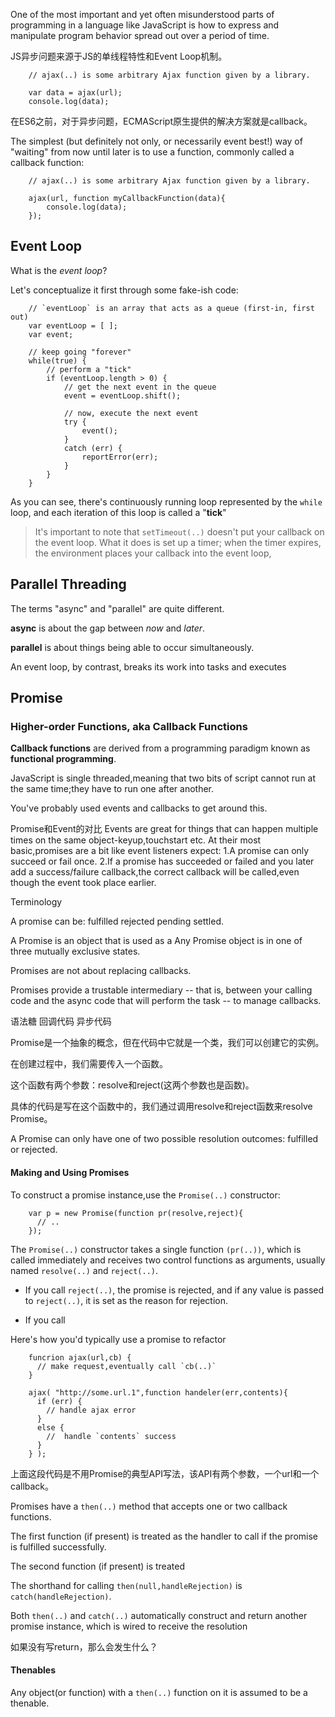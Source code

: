 One of the most important and yet often misunderstood parts of programming in a language like JavaScript is how to express and manipulate program behavior spread out over a period of time.

JS异步问题来源于JS的单线程特性和Event Loop机制。
    
        // ajax(..) is some arbitrary Ajax function given by a library.
        
        var data = ajax(url);
        console.log(data);
        
在ES6之前，对于异步问题，ECMAScript原生提供的解决方案就是callback。
    
The simplest (but definitely not only, or necessarily event best!) way of "waiting" from now until later is to use a function, commonly called a callback function:
    
        // ajax(..) is some arbitrary Ajax function given by a library.
        
        ajax(url, function myCallbackFunction(data){
            console.log(data);
        });

## Event Loop

What is the *event loop*?

Let's conceptualize it first through some fake-ish code:

        // `eventLoop` is an array that acts as a queue (first-in, first out)
        var eventLoop = [ ];
        var event;
        
        // keep going "forever"
        while(true) {
            // perform a "tick"
            if (eventLoop.length > 0) {
                // get the next event in the queue
                event = eventLoop.shift();
        
                // now, execute the next event
                try {
                    event();
                }
                catch (err) {
                    reportError(err);
                }
            }
        }
        
As you can see, there's continuously running loop represented by the `while` loop, and each iteration of this loop is called a "**tick**"

> It's important to note that `setTimeout(..)` doesn't put your callback on the event loop. What it does is set up a timer; when the timer expires, the environment places your callback into the event loop,

## Parallel Threading

The terms "async" and "parallel" are quite different.

**async** is about the gap between *now* and *later*.

**parallel** is about things being able to occur simultaneously.

An event loop, by contrast, breaks its work into tasks and executes

## Promise

### Higher-order Functions, aka Callback Functions

**Callback functions** are derived from a programming  paradigm known as **functional programming**.



JavaScript is single threaded,meaning that two bits of script cannot run at the same time;they have to run one after another.

You've probably used events and callbacks to get around this.

Promise和Event的对比
Events are great for things that can happen multiple times on the same object-keyup,touchstart etc.
At their most basic,promises are a bit like event listeners expect:
1.A promise can only succeed or fail once.
2.If a promise has succeeded or failed and you later add a success/failure callback,the correct callback will be called,even though the event took place earlier.

Terminology

A promise can be: fulfilled rejected pending settled.

A Promise is an object that is used as a 
Any Promise object is in one of three mutually exclusive states.


Promises are not about replacing callbacks.

Promises provide a trustable intermediary -- that is, between your calling code and the async code that will perform the task -- to manage callbacks.

语法糖 回调代码 异步代码

Promise是一个抽象的概念，但在代码中它就是一个类，我们可以创建它的实例。

在创建过程中，我们需要传入一个函数。

这个函数有两个参数：resolve和reject(这两个参数也是函数)。

具体的代码是写在这个函数中的，我们通过调用resolve和reject函数来resolve Promise。

A Promise can only have one of two possible resolution outcomes: fulfilled or rejected.

#### Making and Using Promises

To construct a promise instance,use the `Promise(..)` constructor:

        var p = new Promise(function pr(resolve,reject){
          // ..
        });
    
The `Promise(..)` constructor takes a single function `(pr(..))`, which is called immediately and receives two control functions as arguments, usually named `resolve(..)` and `reject(..)`.

- If you call `reject(..)`, the promise is rejected, and if any value is passed to `reject(..)`, it is set as the reason for rejection.
    
- If you call 

Here's how you'd typically use a promise to refactor

        funcrion ajax(url,cb) {
          // make request,eventually call `cb(..)`
        }
        
        ajax( "http://some.url.1",function handeler(err,contents){
          if (err) {
            // handle ajax error
          }
          else {
            //  handle `contents` success
          }
        } );
    
上面这段代码是不用Promise的典型API写法，该API有两个参数，一个url和一个callback。
  

Promises have a `then(..)` method that accepts one or two callback functions.

The first function (if present) is treated as the handler to call if the promise is fulfilled successfully.

The second function (if present) is treated 

The shorthand for calling `then(null,handleRejection)` is `catch(handleRejection)`.

Both `then(..)` and `catch(..)` automatically construct and return another promise instance, which is wired to receive the resolution 

如果没有写return，那么会发生什么？


#### Thenables

Any object(or function)  with a `then(..)` function on it is assumed to be a thenable.
